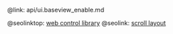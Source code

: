 @link: api/ui.baseview_enable.md

@seolinktop: [web control library](https://webix.com)
@seolink: [scroll layout](https://webix.com/widget/scrollview/)